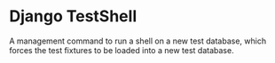 Django TestShell
=============================

A management command to run a shell on a new test database, which forces the
test fixtures to be loaded into a new test database. 
